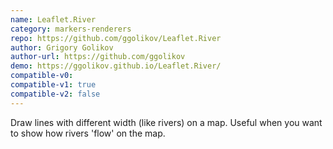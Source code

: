 ```yaml
---
name: Leaflet.River
category: markers-renderers
repo: https://github.com/ggolikov/Leaflet.River
author: Grigory Golikov
author-url: https://github.com/ggolikov
demo: https://ggolikov.github.io/Leaflet.River/
compatible-v0:
compatible-v1: true
compatible-v2: false
---
```


Draw lines with different width (like rivers) on a map. Useful when you want to show how rivers 'flow' on the map.

